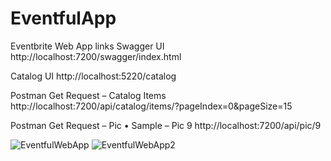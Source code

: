 # EventfulApp
 
Eventbrite Web App links 
Swagger UI
http://localhost:7200/swagger/index.html

Catalog UI 
http://localhost:5220/catalog

Postman Get Request – Catalog Items 
http://localhost:7200/api/catalog/items/?pageIndex=0&pageSize=15

Postman Get Request – Pic 
•	Sample – Pic 9 
http://localhost:7200/api/pic/9



![EventfulWebApp](https://user-images.githubusercontent.com/33888379/80899173-ecf0c400-8cc1-11ea-9475-e9cd7c756291.PNG)
![EventfulWebApp2](https://user-images.githubusercontent.com/33888379/80899199-3c36f480-8cc2-11ea-99f3-42aacdecd0cb.PNG)
